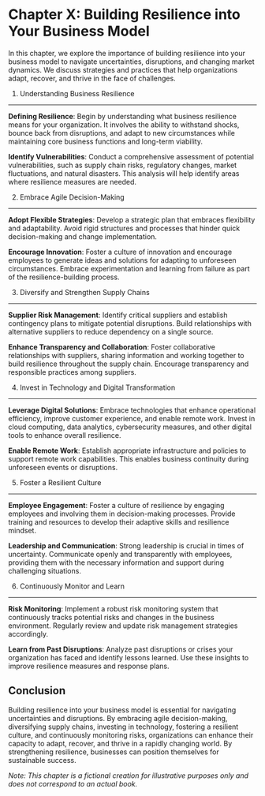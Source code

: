 Chapter X: Building Resilience into Your Business Model
=======================================================

In this chapter, we explore the importance of building resilience into your business model to navigate uncertainties, disruptions, and changing market dynamics. We discuss strategies and practices that help organizations adapt, recover, and thrive in the face of challenges.

1. Understanding Business Resilience
------------------------------------

**Defining Resilience**: Begin by understanding what business resilience means for your organization. It involves the ability to withstand shocks, bounce back from disruptions, and adapt to new circumstances while maintaining core business functions and long-term viability.

**Identify Vulnerabilities**: Conduct a comprehensive assessment of potential vulnerabilities, such as supply chain risks, regulatory changes, market fluctuations, and natural disasters. This analysis will help identify areas where resilience measures are needed.

2. Embrace Agile Decision-Making
--------------------------------

**Adopt Flexible Strategies**: Develop a strategic plan that embraces flexibility and adaptability. Avoid rigid structures and processes that hinder quick decision-making and change implementation.

**Encourage Innovation**: Foster a culture of innovation and encourage employees to generate ideas and solutions for adapting to unforeseen circumstances. Embrace experimentation and learning from failure as part of the resilience-building process.

3. Diversify and Strengthen Supply Chains
-----------------------------------------

**Supplier Risk Management**: Identify critical suppliers and establish contingency plans to mitigate potential disruptions. Build relationships with alternative suppliers to reduce dependency on a single source.

**Enhance Transparency and Collaboration**: Foster collaborative relationships with suppliers, sharing information and working together to build resilience throughout the supply chain. Encourage transparency and responsible practices among suppliers.

4. Invest in Technology and Digital Transformation
--------------------------------------------------

**Leverage Digital Solutions**: Embrace technologies that enhance operational efficiency, improve customer experience, and enable remote work. Invest in cloud computing, data analytics, cybersecurity measures, and other digital tools to enhance overall resilience.

**Enable Remote Work**: Establish appropriate infrastructure and policies to support remote work capabilities. This enables business continuity during unforeseen events or disruptions.

5. Foster a Resilient Culture
-----------------------------

**Employee Engagement**: Foster a culture of resilience by engaging employees and involving them in decision-making processes. Provide training and resources to develop their adaptive skills and resilience mindset.

**Leadership and Communication**: Strong leadership is crucial in times of uncertainty. Communicate openly and transparently with employees, providing them with the necessary information and support during challenging situations.

6. Continuously Monitor and Learn
---------------------------------

**Risk Monitoring**: Implement a robust risk monitoring system that continuously tracks potential risks and changes in the business environment. Regularly review and update risk management strategies accordingly.

**Learn from Past Disruptions**: Analyze past disruptions or crises your organization has faced and identify lessons learned. Use these insights to improve resilience measures and response plans.

Conclusion
----------

Building resilience into your business model is essential for navigating uncertainties and disruptions. By embracing agile decision-making, diversifying supply chains, investing in technology, fostering a resilient culture, and continuously monitoring risks, organizations can enhance their capacity to adapt, recover, and thrive in a rapidly changing world. By strengthening resilience, businesses can position themselves for sustainable success.

*Note: This chapter is a fictional creation for illustrative purposes only and does not correspond to an actual book.*
